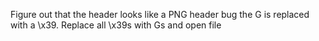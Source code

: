Figure out that the header looks like a PNG header bug the G is replaced with a \x39. Replace all \x39s with Gs and open file
